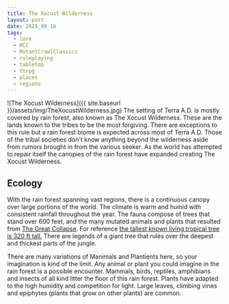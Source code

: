 ```yaml
---
title: The Xocust Wilderness
layout: post
date: 2025_09_16
tags:
  - lore
  - MCC
  - MutantCrawlClassics
  - roleplaying
  - tabletop
  - ttrpg
  - places
  - regions
---
```

![The Xocust Wilderness]({{ site.baseurl }}/assets/img/TheXocustWilderness.jpg)
The setting of Terra A.D. is mostly covered by rain forest, also known as The Xocust Wilderness. These are the lands known to the tribes to be the most forgiving. There are exceptions to this rule but a rain forest biome is expected across most of Terra A.D. Those of the tribal societies don't know anything beyond the wilderness aside from rumors brought in from the various seeker. As the world has attempted to repair itself the canopies of the rain forest have expanded creating The Xocust Wilderness.
## Ecology

With the rain forest spanning vast regions, there is a continuous canopy over large portions of the world. The climate is warm and humid with consistent rainfall throughout the year. The fauna compose of trees that stand over 600 feet, and the many mutated animals and plants that resulted from [The Great Collapse](2025-09-16-Welcome_to_Terra_AD.md). For reference [the tallest known living tropical tree is 320 ft tall.](https://en.wikipedia.org/wiki/Menara_(tree)) There are legends of a giant tree that rules over the deepest and thickest parts of the jungle.

There are many variations of Manimals and Plantients here, so your imagination is kind of the limit. Any animal or plant you could imagine in the rain forest is a possible encounter. Mammals, birds, reptiles, amphibians and insects of all kind litter the floor of this rain forest. Plants have adapted to the high humidity and competition for light. Large leaves, climbing vines and epiphytes (plants that grow on other plants) are common. 

